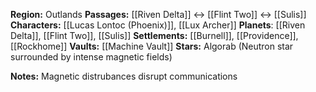 **Region:** Outlands
**Passages:** [[Riven Delta]] <-> [[Flint Two]] <-> [[Sulis]]
**Characters:** [[Lucas Lontoc (Phoenix)]], [[Lux Archer]]
**Planets**: [[Riven Delta]], [[Flint Two]], [[Sulis]]
**Settlements:** [[Burnell]], [[Providence]], [[Rockhome]]
**Vaults:** [[Machine Vault]]
**Stars:** Algorab (Neutron star surrounded by intense magnetic fields)

**Notes:**
Magnetic distrubances disrupt communications